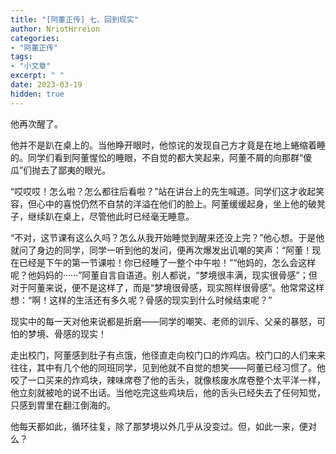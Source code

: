```yaml
---
title: "[阿董正传] 七、回到现实"
author: NriotHrreion
categories:
- "阿董正传"
tags:
- "小文章"
excerpt: " "
date: 2023-03-19
hidden: true
---
```


他再次醒了。

他并不是趴在桌上的。当他睁开眼时，他惊诧的发现自己方才竟是在地上蜷缩着睡的。同学们看到阿董惺忪的睡眼，不自觉的都大笑起来，阿董不屑的向那群“傻瓜”们抛去了鄙夷的眼光。

“哎哎哎！怎么啦？怎么都往后看啦？”站在讲台上的先生喊道。同学们这才收起笑容，但心中的喜悦仍然不自禁的洋溢在他们的脸上。阿董缓缓起身，坐上他的破凳子，继续趴在桌上，尽管他此时已经毫无睡意。

“不对，这节课有这么久吗？怎么从我开始睡觉到醒来还没上完？”他心想。于是他就问了身边的同学，同学一听到他的发问，便再次爆发出讥嘲的笑声：“阿董！现在已经是下午的第一节课啦！你已经睡了一整个中午啦！”“他妈的，怎么会这样呢？他妈妈的······”阿董自言自语道。别人都说，“梦境很丰满，现实很骨感”；但对于阿董来说，便不是这样了，而是“梦境很骨感，现实照样很骨感”。他常常这样想：“啊！这样的生活还有多久呢？骨感的现实到什么时候结束呢？”

现实中的每一天对他来说都是折磨——同学的嘲笑、老师的训斥、父亲的暴怒，可怕的梦境、骨感的现实！

走出校门，阿董感到肚子有点饿，他径直走向校门口的炸鸡店。校门口的人们来来往往，其中有几个他的同班同学，见到他就不自觉的想笑——阿董已经习惯了。他咬了一口买来的炸鸡块，辣味席卷了他的舌头，就像核废水席卷整个太平洋一样，他立刻就被呛的说不出话。当他吃完这些鸡块后，他的舌头已经失去了任何知觉，只感到胃里在翻江倒海的。

他每天都如此，循环往复，除了那梦境以外几乎从没变过。但，如此一来，便对么？
